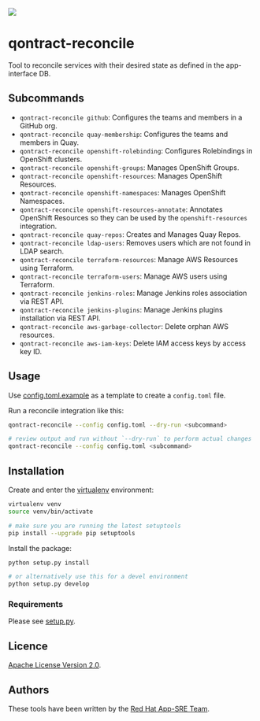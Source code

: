 ![](https://img.shields.io/github/license/app-sre/qontract-reconcile.svg?style=flat)

# qontract-reconcile

Tool to reconcile services with their desired state as defined in the app-interface DB.

## Subcommands

- `qontract-reconcile github`: Configures the teams and members in a GitHub org.
- `qontract-reconcile quay-membership`: Configures the teams and members in Quay.
- `qontract-reconcile openshift-rolebinding`: Configures Rolebindings in OpenShift clusters.
- `qontract-reconcile openshift-groups`: Manages OpenShift Groups.
- `qontract-reconcile openshift-resources`: Manages OpenShift Resources.
- `qontract-reconcile openshift-namespaces`: Manages OpenShift Namespaces.
- `qontract-reconcile openshift-resources-annotate`: Annotates OpenShift Resources so they can be used by the `openshift-resources` integration.
- `qontract-reconcile quay-repos`: Creates and Manages Quay Repos.
- `qontract-reconcile ldap-users`: Removes users which are not found in LDAP search.
- `qontract-reconcile terraform-resources`: Manage AWS Resources using Terraform.
- `qontract-reconcile terraform-users`: Manage AWS users using Terraform.
- `qontract-reconcile jenkins-roles`: Manage Jenkins roles association via REST API.
- `qontract-reconcile jenkins-plugins`: Manage Jenkins plugins installation via REST API.
- `qontract-reconcile aws-garbage-collector`: Delete orphan AWS resources.
- `qontract-reconcile aws-iam-keys`: Delete IAM access keys by access key ID.

## Usage

Use [config.toml.example](config.toml.example) as a template to create a `config.toml` file.

Run a reconcile integration like this:

```sh
qontract-reconcile --config config.toml --dry-run <subcommand>

# review output and run without `--dry-run` to perform actual changes
qontract-reconcile --config config.toml <subcommand>
```

## Installation

Create and enter the [virtualenv](https://virtualenv.pypa.io/en/latest/) environment:

```sh
virtualenv venv
source venv/bin/activate

# make sure you are running the latest setuptools
pip install --upgrade pip setuptools
```

Install the package:

```sh
python setup.py install

# or alternatively use this for a devel environment
python setup.py develop
```

### Requirements

Please see [setup.py](setup.py).

## Licence

[Apache License Version 2.0](LICENSE).

## Authors

These tools have been written by the [Red Hat App-SRE Team](sd-app-sre@redhat.com).
